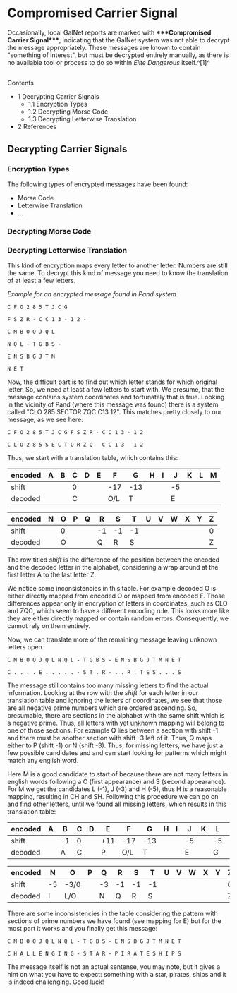 # Compromised Carrier Signal
Occasionally, local GalNet reports are marked with **\*\*\*Compromised Carrier Signal\*\*\***, indicating that the GalNet system was not able to decrypt the message appropriately. These messages are known to contain "something of interest", but must be decrypted entirely manually, as there is no available tool or process to do so within *Elite Dangerous* itself.^[1]^

## 

Contents

- 1 Decrypting Carrier Signals
    - 1.1 Encryption Types
    - 1.2 Decrypting Morse Code
    - 1.3 Decrypting Letterwise Translation
- 2 References

## Decrypting Carrier Signals

### Encryption Types

The following types of encrypted messages have been found:

- Morse Code
- Letterwise Translation
- ...

### Decrypting Morse Code

### Decrypting Letterwise Translation

This kind of encryption maps every letter to another letter. Numbers are still the same. To decrypt this kind of message you need to know the translation of at least a few letters. 

 	 	 	 		 			 		 		 		 			
*Example for an encrypted message found in Pand system*
 		 	 

```
C F O 2 8 5 T J C G
```

```
F S Z R - C C 1 3 - 1 2 -
```

```
C M B O O J Q L
```

```
N Q L - T G B S -
```

```
E N S B G J T M
```

```
N E T
```

Now, the difficult part is to find out which letter stands for which original letter. So, we need at least a few letters to start with. We presume, that the message contains system coordinates and fortunately that is true. Looking in the vicinity of Pand (where this message was found) there is a system called "CLO 285 SECTOR ZQC C13 12". This matches pretty closely to our message, as we see here:

```
C F O 2 8 5 T J C G F S Z R - C C 1 3 - 1 2
```

```
C L O 2 8 5 S E C T O R Z Q   C C 1 3   1 2
```

Thus, we start with a translation table, which contains this:

| encoded | A | B | C | D | E | F | G | H | I | J | K | L | M |
| --- | --- | --- | --- | --- | --- | --- | --- | --- | --- | --- | --- | --- | --- |
| shift |  |  | 0 |  |  | -17 | -13 |  |  | -5 |  |  |  |
| decoded |  |  | C |  |  | O/L | T |  |  | E |  |  |  |

| encoded | N | O | P | Q | R | S | T | U | V | W | X | Y | Z |
| --- | --- | --- | --- | --- | --- | --- | --- | --- | --- | --- | --- | --- | --- |
| shift |  | 0 |  |  | -1 | -1 | -1 |  |  |  |  |  | 0 |
| decoded |  | O |  |  | Q | R | S |  |  |  |  |  | Z |

The row titled *shift* is the difference of the position between the encoded and the decoded letter in the alphabet, considering a wrap around at the first letter A to the last letter Z.

We notice some inconsistencies in this table. For example decoded O is either directly mapped from encoded O or mapped from encoded F. Those differences appear only in encryption of letters in coordinates, such as CLO and ZQC, which seem to have a different encoding rule. This looks more like they are either directly mapped or contain random errors. Consequently, we cannot rely on them entirely.

Now, we can translate more of the remaining message leaving unknown letters open.

```
C M B O O J Q L N Q L - T G B S - E N S B G J T M N E T
```

```
C . . . . E . . . . . - S T . R - . . R . T E S . . . S
```

The message still contains too many missing letters to find the actual information. Looking at the row with the *shift* for each letter in our translation table and ignoring the letters of coordinates, we see that those are all negative prime numbers which are ordered ascending. So, presumable, there are sections in the alphabet with the same shift which is a negative prime. Thus, all letters with yet unknown mapping will belong to one of those sections. For example Q lies between a section with shift -1 and there must be another section with shift -3 left of it. Thus, Q maps either to P (shift -1) or N (shift -3). Thus, for missing letters, we have just a few possible candidates and and can start looking for patterns which might match any english word.

Here M is a good candidate to start of because there are not many letters in english words following a C (first appearance) and S (second appearance). For M we get the candidates L (-1), J (-3) and H (-5), thus H is a reasonable mapping, resulting in CH and SH. Following this procedure we can go on and find other letters, until we found all missing letters, which results in this translation table:

| encoded | A | B | C | D | E | F | G | H | I | J | K | L | M |
| --- | --- | --- | --- | --- | --- | --- | --- | --- | --- | --- | --- | --- | --- |
| shift |  | -1 | 0 |  | +11 | -17 | -13 |  |  | -5 |  | -5 | -5 |
| decoded |  | A | C |  | P | O/L | T |  |  | E |  | G | H |

| encoded | N | O | P | Q | R | S | T | U | V | W | X | Y | Z |
| --- | --- | --- | --- | --- | --- | --- | --- | --- | --- | --- | --- | --- | --- |
| shift | -5 | -3/0 |  | -3 | -1 | -1 | -1 |  |  |  |  |  | 0 |
| decoded | I | L/O |  | N | Q | R | S |  |  |  |  |  | Z |

There are some inconsistencies in the table considering the pattern with sections of prime numbers we have found (see mapping for E) but for the most part it works and you finally get this message:

```
C M B O O J Q L N Q L - T G B S - E N S B G J T M N E T
```

```
C H A L L E N G I N G - S T A R - P I R A T E S H I P S
```

The message itself is not an actual sentense, you may note, but it gives a hint on what you have to expect: something with a star, pirates, ships and it is indeed challenging. Good luck!